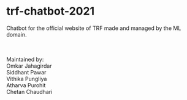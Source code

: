 # trf-chatbot-2021
Chatbot for the official website of TRF made and managed by the ML domain.

<br /><br />
Maintained by: <br />
Omkar Jahagirdar <br />
Siddhant Pawar <br />
Vithika Pungliya <br />
Atharva Purohit <br />
Chetan Chaudhari <br />
